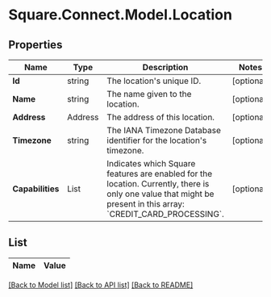 # Square.Connect.Model.Location
## Properties

Name | Type | Description | Notes
------------ | ------------- | ------------- | -------------
**Id** | string | The location&#39;s unique ID. | [optional] 
**Name** | string | The name given to the location. | [optional] 
**Address** | Address | The address of this location. | [optional] 
**Timezone** | string | The IANA Timezone Database identifier for the location&#39;s timezone. | [optional] 
**Capabilities** | List<CapabilitiesEnum> | Indicates which Square features are enabled for the location.  Currently, there is only one value that might be present in this array: &#x60;CREDIT_CARD_PROCESSING&#x60;. | [optional] 


## List<CapabilitiesEnum>

Name | Value
------------ | -------------



[[Back to Model list]](../README.md#documentation-for-models) [[Back to API list]](../README.md#documentation-for-api-endpoints) [[Back to README]](../README.md)

